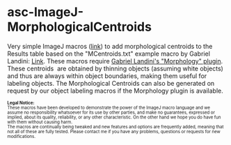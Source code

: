 # asc-ImageJ-MorphologicalCentroids
<p>Very simple ImageJ macros (<a href="https://github.com/peterjlee/asc-ImageJ-MorphologicalCentroids" Title = "Applied Superconductivity Center Morphological Centers Macro Directory" >link</a>) to add morphological centroids to the Results table based on the &quot;MCentroids.txt&quot; example macro by Gabriel Landini: <a href=http://www.mecourse.com/landinig/software/software.html>Link</a>. These macros require <a href="http://www.mecourse.com/landinig/software/software.html">Gabriel Landini's &quot;Morphology&quot; plugin</a>. These centroids  are obtained by thinning objects (assuming white objects) and thus are always within object boundaries, making them useful for labeling objects. The Morphological Centroids can also be generated on request by our object labeling macros if the Morphology plugin is available.</p>

<p><sub><sup>
 <strong>Legal Notice:</strong> <br />
These macros have been developed to demonstrate the power of the ImageJ macro language and we assume no responsibility whatsoever for its use by other parties, and make no guarantees, expressed or implied, about its quality, reliability, or any other characteristic. On the other hand we hope you do have fun with them without causing harm.
<br />
The macros are continually being tweaked and new features and options are frequently added, meaning that not all of these are fully tested. Please contact me if you have any problems, questions or requests for new modifications.
 </sup></sub>
</p>
